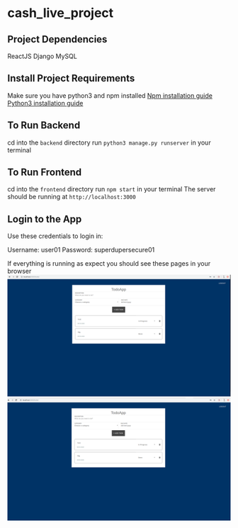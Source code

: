 # cash_live_project

## Project Dependencies
ReactJS
Django
MySQL

## Install Project Requirements
Make sure you have python3 and npm installed
[Npm installation guide](https://docs.npmjs.com/cli/install)
[Python3 installation guide](https://realpython.com/installing-python/)

## To Run Backend
cd into the `backend` directory
run `python3 manage.py runserver` in your terminal

## To Run Frontend
cd into the `frontend` directory
run `npm start` in your terminal
The server should be running at `http://localhost:3000`

## Login to the App
Use these credentials to login in:

Username: user01
Password: superdupersecure01

If everything is running as expect you should see these pages in your browser
![Login Page](https://github.com/tgritter/cash_live_project/blob/master/login_page.png)
![Todo Page](https://github.com/tgritter/cash_live_project/blob/master/todo_page.png)
